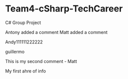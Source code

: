 # Team4-cSharp-TechCareer
C# Group Project

Antony added a comment
Matt added a comment

Andy111111222222

guillermo



This is my second comment - Matt


My first ahre of info
